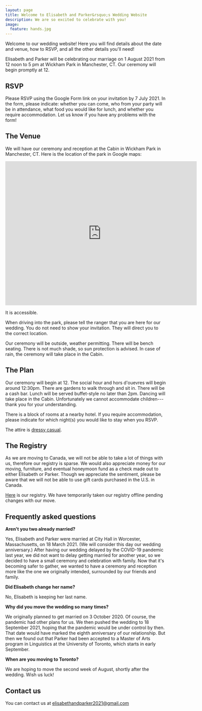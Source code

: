 ```yaml
---
layout: page
title: Welcome to Elisabeth and Parker&rsquo;s Wedding Website
description: We are so excited to celebrate with you!
image:
  feature: hands.jpg
---
```


<!--This is built on Semantic.gs grid framework which I edited a bit to make it fluid. I hope you enjoy using, forking, whatevering this theme as much as I did making it. -->

Welcome to our wedding website! Here you will find details about the date and venue, how to RSVP, and all the other details you'll need!

Elisabeth and Parker will be celebrating our marriage on 1 August 2021 from 12 noon to 5 pm at Wickham Park in Manchester, CT. Our ceremony will begin promptly at 12. 

## RSVP

Please RSVP using the Google Form link on your invitation by 7 July 2021. In the form, please indicate: whether you can come, who from your party will be in attendance, what food you would like for lunch, and whether you require accommodation. Let us know if you have any problems with the form! 

## The Venue

We will have our ceremony and reception at the Cabin in Wickham Park in Manchester, CT. Here is the location of the park in Google maps:
<iframe src="https://www.google.com/maps/embed?pb=!1m18!1m12!1m3!1d2975.064629512478!2d-72.58033528456184!3d41.78382077922977!2m3!1f0!2f0!3f0!3m2!1i1024!2i768!4f13.1!3m3!1m2!1s0x89e656e4e18f3da1%3A0x491cec775089593a!2sWickham%20Park!5e0!3m2!1sen!2sus!4v1621710177273!5m2!1sen!2sus" width="600" height="450" style="border:0;" allowfullscreen="" loading="lazy"></iframe>

It is accessible. 

When driving into the park, please tell the ranger that you are here for our wedding. You do not need to show your invitation. They will direct you to the correct location. 

Our ceremony will be outside, weather permitting. There will be bench seating. There is not much shade, so sun protection is advised. In case of rain, the ceremony will take place in the Cabin.

## The Plan 

Our ceremony will begin at 12. The social hour and hors d'ouevres will begin around 12:30pm. There are gardens to walk through and sit in. There will be a cash bar. Lunch will be served buffet-style no later than 2pm. Dancing will take place in the Cabin. Unfortunately we cannot accommodate children---thank you for your understanding.

There is a block of rooms at a nearby hotel. If you require accommodation, please indicate for which night(s) you would like to stay when you RSVP. 

The attire is [dressy casual](https://www.theknot.com/content/what-to-wear-dressy-casual). 

## The Registry

As we are moving to Canada, we will not be able to take a lot of things with us, therefore our registry is sparse. We would also appreciate money for our moving, furniture, and eventual honeymoon fund as a check made out to either Elisabeth or Parker. Though we appreciate the sentiment, please be aware that we will not be able to use gift cards purchased in the U.S. in Canada.

[Here](https://www.amazon.com/wedding/share/parker-elisabeth-2021) is our registry. We have temporarily taken our registry offline pending changes with our move. 

## Frequently asked questions

**Aren't you two already married?**

Yes, Elisabeth and Parker were married at City Hall in Worcester, Massachusetts, on 18 March 2021. (We will consider this day our wedding anniversary.) After having our wedding delayed by the COVID-19 pandemic last year, we did not want to delay getting married for another year, so we decided to have a small ceremony and celebration with family. Now that it's becoming safer to gather, we wanted to have a ceremony and reception more like the one we originally intended, surrounded by our friends and family.

**Did Elisabeth change her name?**

No, Elisabeth is keeping her last name.

**Why did you move the wedding so many times?** 

We originally planned to get married on 3 October 2020. Of course, the pandemic had other plans for us. We then pushed the wedding to 18 September 2021, hoping that the pandemic would be under control by then. That date would have marked the eighth anniversary of our relationship. But then we found out that Parker had been accepted to a Master of Arts program in Linguistics at the University of Toronto, which starts in early September. 

**When are you moving to Toronto?** 

We are hoping to move the second week of August, shortly after the wedding. Wish us luck!

## Contact us

You can contact us at [elisabethandparker2021@gmail.com](mailto:elisabethandparker2021@gmail.com) 



<!-- * flexible, uses max-width for responsive goodness -->
<!-- * responsive drop down menu -->
<!-- * retina images using @2x -->
<!-- * post loop in the footer showing 3 latest post -->
<!-- * custom portfolio page for case studies -->
  
<!-- ### Acknowledgements -->
<!-- I utilized my own HTML templates, but had no prior knowledge of liquid nor the required Jekyll system file format. I took [Michael Rose](http://twitter.com/mmistakes)'s theme [Minimal Mistakes](http://mmistakes.github.io/minimal-mistakes/). Having a prebuilt archive and the YAML front-matter already set up was a great help.  -->

<!--  The lovely font shown here is Calendas. For full splendor on your blog, I suggest you [head over and buy that](http://calendasplus.com/). The full family is 3 weights and costs $3. Many thanks to Daniel Bruce for the wonderful Entypo icons. Those can be picked up at [entypo.com](http://entypo.com), but are included with the source files. It's also <b>retina ready</b> via retina.js. Check out how that works over at [retinajs.com](http://retinajs.com). -->

<!-- ### The Name -->
<!-- Balzac was a famous writer, known for his beautiful prose. I read some Balzac in school, but mostly feel comfort in the name of my favorite coffee shop in Stratford, Ontario.  -->
